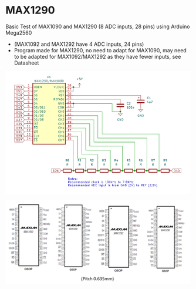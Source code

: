 # MAX1290
Basic Test of MAX1090 and MAX1290 (8 ADC inputs, 28 pins) using Arduino Mega2560
- (MAX1092 and MAX1292 have 4 ADC inputs, 24 pins)
- Program made for MAX1290, no need to adapt for MAX1090, may need to be adapted for MAX1092/MAX1292 as they have fewer inputs, see Datasheet

![img](https://raw.githubusercontent.com/rtek1000/MAX1290/refs/heads/main/Mega2560_MAX1290.png)

![img](https://raw.githubusercontent.com/rtek1000/MAX1290/refs/heads/main/QSOP_0635mm.png)


